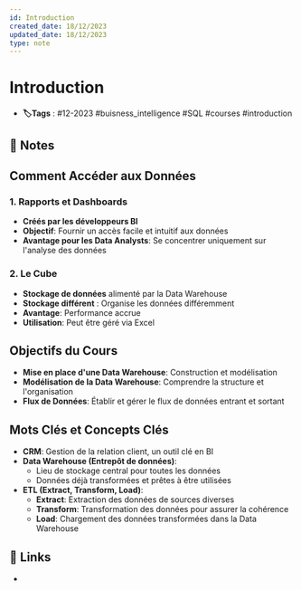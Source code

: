 ```yaml
---
id: Introduction
created_date: 18/12/2023
updated_date: 18/12/2023
type: note
---
```


#  Introduction
- **🏷️Tags** :  #12-2023 #buisness_intelligence #SQL #courses #introduction

## 📝 Notes
## Comment Accéder aux Données

### 1. Rapports et Dashboards

- **Créés par les développeurs BI**
- **Objectif**: Fournir un accès facile et intuitif aux données
- **Avantage pour les Data Analysts**: Se concentrer uniquement sur l'analyse des données

### 2. Le Cube

- **Stockage de données** alimenté par la Data Warehouse
- **Stockage différent** : Organise les données différemment
- **Avantage**: Performance accrue
- **Utilisation**: Peut être géré via Excel

## Objectifs du Cours

- **Mise en place d'une Data Warehouse**: Construction et modélisation
- **Modélisation de la Data Warehouse**: Comprendre la structure et l'organisation
- **Flux de Données**: Établir et gérer le flux de données entrant et sortant

## Mots Clés et Concepts Clés

- **CRM**: Gestion de la relation client, un outil clé en BI
- **Data Warehouse (Entrepôt de données)**:
    - Lieu de stockage central pour toutes les données
    - Données déjà transformées et prêtes à être utilisées
- **ETL (Extract, Transform, Load)**:
    - **Extract**: Extraction des données de sources diverses
    - **Transform**: Transformation des données pour assurer la cohérence
    - **Load**: Chargement des données transformées dans la Data Warehouse


## 🔗 Links
- 